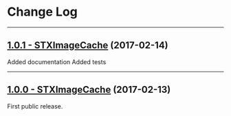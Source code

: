 # Change Log

-----

## [1.0.1 - STXImageCache](https://github.com/stxnext/STXImageCache/releases/tag/1.0.1) (2017-02-14)

Added documentation
Added tests

-----

## [1.0.0 - STXImageCache](https://github.com/stxnext/STXImageCache/releases/tag/1.0.0) (2017-02-13)

First public release.
